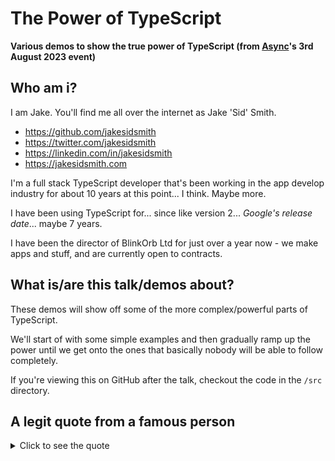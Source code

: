 # The Power of TypeScript

**Various demos to show the true power of TypeScript (from [Async](https://asyncjs.com)'s 3rd August 2023 event)**

## Who am i?

I am Jake. You'll find me all over the internet as Jake 'Sid' Smith.

- https://github.com/jakesidsmith
- https://twitter.com/jakesidsmith
- https://linkedin.com/in/jakesidsmith
- https://jakesidsmith.com

I'm a full stack TypeScript developer that's been working in the app develop industry for about 10 years at this point... I think. Maybe more.

I have been using TypeScript for... since like version 2... _Google's release date_... maybe 7 years.

I have been the director of BlinkOrb Ltd for just over a year now - we make apps and stuff, and are currently open to contracts.

## What is/are this talk/demos about?

These demos will show off some of the more complex/powerful parts of TypeScript.

We'll start of with some simple examples and then gradually ramp up the power until we get onto the ones that basically nobody will be able to follow completely.

If you're viewing this on GitHub after the talk, checkout the code in the `/src` directory.

## A legit quote from a famous person

<details>
  <summary>Click to see the quote</summary>

![You underestimate the power of the TypeScript. If you will not fight the types, then you will meet yor bugs](/images/the-power-of-the-typescript.png)

Yes, it's a legit quote. That's [insert famous programmer] in the helmet.

(original image found at https://www.pinterest.co.uk/pin/755619643699505528/)

I chose this quote because it actually covers 2 important points:

1. There are many people that probably don't really utilize all the powerful features that TypeScript provides.
2. Most people, when starting out with TypeScript, will get very annoyed with type errors and, not truly understanding how useful they are, will end up typing everything as "any" which will only cause them further struggles.

Avoid "any" at all costs. 😉

</details>

